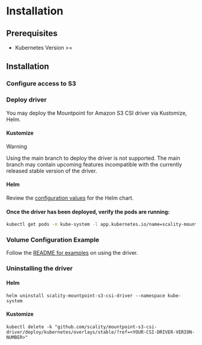 # Installation

## Prerequisites

<!-- TODO(S3CSI-17) Add minimum supported kubernetes version -->
* Kubernetes Version >= 

## Installation

<!-- TODO(S3CSI-17): Update Installation guide -->

### Configure access to S3

### Deploy driver
You may deploy the Mountpoint for Amazon S3 CSI driver via Kustomize, Helm.

#### Kustomize

<!-- TODO(S3CSI-18): Support Kustomize deployment anbd update docs -->

> [!WARNING]
> Using the main branch to deploy the driver is not supported. The main branch may contain upcoming features incompatible with the currently released stable version of the driver.

#### Helm

<!-- TODO(S3CSI-17): Add helm installation steps -->

Review the [configuration values](https://github.com/scality/mountpoint-s3-csi-driver/blob/main/charts/scality-mountpoint-s3-csi-driver/values.yaml) for the Helm chart.

#### Once the driver has been deployed, verify the pods are running:
```sh
kubectl get pods -n kube-system -l app.kubernetes.io/name=scality-mountpoint-s3-csi-driver
```

### Volume Configuration Example
Follow the [README for examples](https://github.com/scality/mountpoint-s3-csi-driver/tree/main/examples/kubernetes/static_provisioning) on using the driver.

### Uninstalling the driver

#### Helm

```
helm uninstall scality-mountpoint-s3-csi-driver --namespace kube-system
```

#### Kustomize

```
kubectl delete -k "github.com/scality/mountpoint-s3-csi-driver/deploy/kubernetes/overlays/stable/?ref=<YOUR-CSI-DRIVER-VERION-NUMBER>"
```
